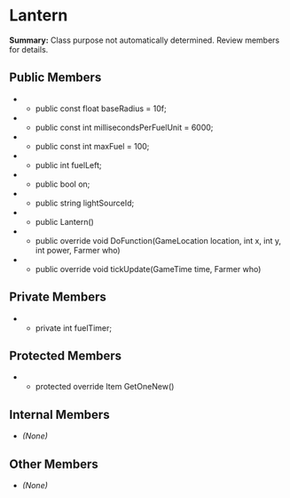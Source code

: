 # Lantern

**Summary:** Class purpose not automatically determined. Review members for details.

## Public Members
- - public const float baseRadius = 10f;
- - public const int millisecondsPerFuelUnit = 6000;
- - public const int maxFuel = 100;
- - public int fuelLeft;
- - public bool on;
- - public string lightSourceId;
- - public Lantern()
- - public override void DoFunction(GameLocation location, int x, int y, int power, Farmer who)
- - public override void tickUpdate(GameTime time, Farmer who)

## Private Members
- - private int fuelTimer;

## Protected Members
- - protected override Item GetOneNew()

## Internal Members
- *(None)*

## Other Members
- *(None)*
